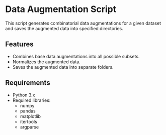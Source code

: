 # Data Augmentation Script

This script generates combinatorial data augmentations for a given dataset and saves the augmented data into specified directories.

## Features

- Combines base data augmentations into all possible subsets.
- Normalizes the augmented data.
- Saves the augmented data into separate folders.

## Requirements

- Python 3.x
- Required libraries:
  - numpy
  - pandas
  - matplotlib
  - itertools
  - argparse
